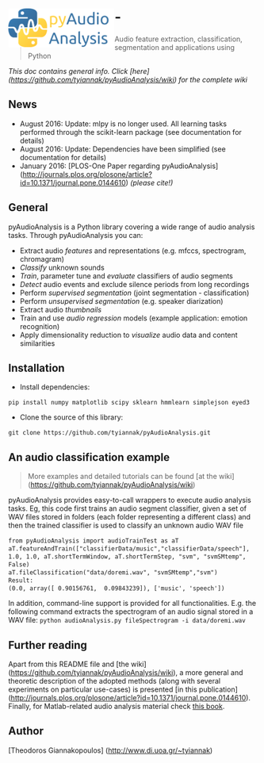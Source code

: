 # <img src="icon.png" align="left" height="78"/>  - 
> Audio feature extraction, classification, segmentation and applications using Python 

*This doc contains general info. Click [here] (https://github.com/tyiannak/pyAudioAnalysis/wiki) for the complete wiki*

## News
 * August 2016: Update: mlpy is no longer used. All learning tasks performed through the scikit-learn package (see documentation for details)
 * August 2016: Update: Dependencies have been simplified (see documentation for details)
 * January 2016: [PLOS-One Paper regarding pyAudioAnalysis] (http://journals.plos.org/plosone/article?id=10.1371/journal.pone.0144610) *(please cite!)*

## General
pyAudioAnalysis is a Python library covering a wide range of audio analysis tasks. Through pyAudioAnalysis you can:
 * Extract audio *features* and representations (e.g. mfccs, spectrogram, chromagram)
 * *Classify* unknown sounds
 * *Train*, parameter tune and *evaluate* classifiers of audio segments
 * *Detect* audio events and exclude silence periods from long recordings
 * Perform *supervised segmentation* (joint segmentation - classification)
 * Perform *unsupervised segmentation* (e.g. speaker diarization)
 * Extract audio *thumbnails*
 * Train and use *audio regression* models (example application: emotion recognition)
 * Apply dimensionality reduction to *visualize* audio data and content similarities

## Installation
 * Install dependencies:
 ```
pip install numpy matplotlib scipy sklearn hmmlearn simplejson eyed3
```
 * Clone the source of this library: 
 ```
git clone https://github.com/tyiannak/pyAudioAnalysis.git
```

## An audio classification example
> More examples and detailed tutorials can be found [at the wiki] (https://github.com/tyiannak/pyAudioAnalysis/wiki)

pyAudioAnalysis provides easy-to-call wrappers to execute audio analysis tasks. Eg, this code first trains an audio segment classifier, given a set of WAV files stored in folders (each folder representing a different class) and then the trained classifier is used to classify an unknown audio WAV file

```
from pyAudioAnalysis import audioTrainTest as aT
aT.featureAndTrain(["classifierData/music","classifierData/speech"], 1.0, 1.0, aT.shortTermWindow, aT.shortTermStep, "svm", "svmSMtemp", False)
aT.fileClassification("data/doremi.wav", "svmSMtemp","svm")
Result:
(0.0, array([ 0.90156761,  0.09843239]), ['music', 'speech'])
```

In addition, command-line support is provided for all functionalities. E.g. the following command extracts the spectrogram of an audio signal stored in a WAV file: `python audioAnalysis.py fileSpectrogram -i data/doremi.wav`

## Further reading
Apart from this README file and [the wiki] (https://github.com/tyiannak/pyAudioAnalysis/wiki), a more general and theoretic description of the adopted methods (along with several experiments on particular use-cases) is presented [in this publication] (http://journals.plos.org/plosone/article?id=10.1371/journal.pone.0144610). Finally, for Matlab-related audio analysis material check  [this book](http://www.amazon.com/Introduction-Audio-Analysis-MATLAB%C2%AE-Approach/dp/0080993885).

## Author
[Theodoros Giannakopoulos] (http://www.di.uoa.gr/~tyiannak)


